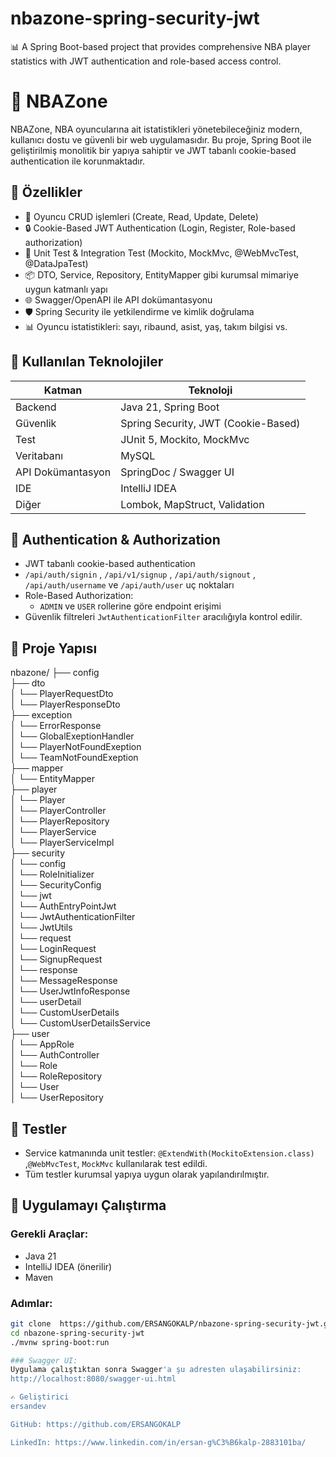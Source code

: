 # nbazone-spring-security-jwt
📊 A Spring Boot-based project that provides comprehensive NBA player statistics with JWT authentication and role-based access control.

# 🏀 NBAZone

NBAZone, NBA oyuncularına ait istatistikleri yönetebileceğiniz modern, kullanıcı dostu ve güvenli bir web uygulamasıdır. Bu proje, Spring Boot ile geliştirilmiş monolitik bir yapıya sahiptir ve JWT tabanlı cookie-based authentication ile korunmaktadır.

## 📌 Özellikler

- 🧾 Oyuncu CRUD işlemleri (Create, Read, Update, Delete)
- 🔒 Cookie-Based JWT Authentication (Login, Register, Role-based authorization)
- 🧪 Unit Test & Integration Test (Mockito, MockMvc, @WebMvcTest, @DataJpaTest)
- 📦 DTO, Service, Repository, EntityMapper gibi kurumsal mimariye uygun katmanlı yapı
- 🌐 Swagger/OpenAPI ile API dokümantasyonu
- 🛡️ Spring Security ile yetkilendirme ve kimlik doğrulama
- 📊 Oyuncu istatistikleri: sayı, ribaund, asist, yaş, takım bilgisi vs.

## 🧱 Kullanılan Teknolojiler

| Katman         | Teknoloji                           |
|----------------|-------------------------------------|
| Backend        | Java 21, Spring Boot                |
| Güvenlik       | Spring Security, JWT (Cookie-Based) |
| Test           | JUnit 5, Mockito, MockMvc           |
| Veritabanı     | MySQL                               |
| API Dokümantasyon | SpringDoc / Swagger UI           |
| IDE            | IntelliJ IDEA                       |
| Diğer          | Lombok, MapStruct, Validation       |

## 🔐 Authentication & Authorization

- JWT tabanlı cookie-based authentication
- `/api/auth/signin` , `/api/v1/signup` , `/api/auth/signout` , `/api/auth/username` ve `/api/auth/user`  uç noktaları
- Role-Based Authorization:
  - `ADMIN` ve `USER` rollerine göre endpoint erişimi
- Güvenlik filtreleri `JwtAuthenticationFilter` aracılığıyla kontrol edilir.

## 📁 Proje Yapısı

nbazone/
├── config                                 
├── dto                                               
│ └── PlayerRequestDto                                                                          
│ └── PlayerResponseDto                                                   
├── exception                                                          
│ └── ErrorResponse                                                                  
│ └── GlobalExeptionHandler                                                                      
│ └── PlayerNotFoundExeption                                                                       
│ └── TeamNotFoundExeption                                                                                                                                      
├── mapper                                                               
│ └── EntityMapper                                                         
├── player                                                                            
│ └── Player                                                                                
│ └── PlayerController                                                                 
│ └── PlayerRepository                                                                                 
│ └── PlayerService                                                                           
│ └── PlayerServiceImpl                                                                          
├── security                                                                                            
│ └── config                                                                                                         
│   └── RoleInitializer                                                                                                
│   └── SecurityConfig                                                                                       
│ └── jwt                                                                                                           
│   └── AuthEntryPointJwt                                                                                           
│   └── JwtAuthenticationFilter                                                                              
│   └── JwtUtils                                                                                           
│ └── request                                                                                                                  
│   └── LoginRequest                                                                             
│   └── SignupRequest                                                             
│ └── response                                                                                     
│   └── MessageResponse                                                                          
│   └── UserJwtInfoResponse                                                                                  
│ └── userDetail                                                                                   
│   └── CustomUserDetails                                                                   
│   └── CustomUserDetailsService                                                                   
├── user                                                                            
│ └── AppRole                                                                                             
│ └── AuthController                                                                       
│ └── Role                                                                         
│ └── RoleRepository                                                                         
│ └── User                                                                                          
│ └── UserRepository                                                                                              


## 🧪 Testler

- Service katmanında unit testler: `@ExtendWith(MockitoExtension.class)` ,`@WebMvcTest`, `MockMvc` kullanılarak test edildi.
- Tüm testler kurumsal yapıya uygun olarak yapılandırılmıştır.

## 🚀 Uygulamayı Çalıştırma

### Gerekli Araçlar:
- Java 21
- IntelliJ IDEA (önerilir)
- Maven

### Adımlar:

```bash
git clone  https://github.com/ERSANGOKALP/nbazone-spring-security-jwt.git
cd nbazone-spring-security-jwt
./mvnw spring-boot:run

### Swagger UI:
Uygulama çalıştıktan sonra Swagger'a şu adresten ulaşabilirsiniz:
http://localhost:8080/swagger-ui.html

✍️ Geliştirici
ersandev

GitHub: https://github.com/ERSANGOKALP

LinkedIn: https://www.linkedin.com/in/ersan-g%C3%B6kalp-2883101ba/


